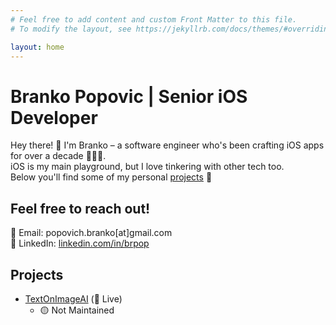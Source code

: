 ```yaml
---
# Feel free to add content and custom Front Matter to this file.
# To modify the layout, see https://jekyllrb.com/docs/themes/#overriding-theme-defaults

layout: home
---
```


# Branko Popovic | Senior iOS Developer

Hey there! 👋 I'm Branko – a software engineer who's been crafting iOS apps for over a decade 🧑‍💻📱.   
iOS is my main playground, but I love tinkering with other tech too.  
Below you'll find some of my personal [projects](#projects) 🚀

## Feel free to reach out! 
📧 Email: popovich.branko[at]gmail.com  
🔗 LinkedIn: [linkedin.com/in/brpop](https://linkedin.com/in/brpop)

## Projects

- [TextOnImageAI](https://textonimageai.com) (🚀 Live) 
  -  🟡 Not Maintained




